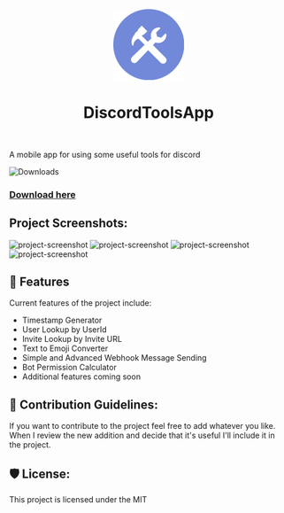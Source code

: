 <div align="center"><img src="https://raw.githubusercontent.com/BySuspect/DiscordToolsApp/master/Resources/Images/app_logo.png"></img></div>

<h1 align="center" id="title">DiscordToolsApp</h1>

<br>

<p id="description">A mobile app for using some useful tools for discord</p>

![Downloads](https://img.shields.io/github/downloads/BySuspect/DiscordToolsApp/total)

### [Download here](https://github.com/BySuspect/DiscordToolsApp/releases/latest)

<h2>Project Screenshots:</h2>

<img src="https://github.com/user-attachments/assets/3d76e7c8-5e51-4950-9879-2cae4aa1f1d5" alt="project-screenshot" width="150">

<img src="https://github.com/user-attachments/assets/30844def-d007-44fa-9cee-762d3787e900" alt="project-screenshot" width="150">

<img src="https://github.com/user-attachments/assets/be7e131f-04a8-41cc-825c-88475aa65499" alt="project-screenshot" width="150">

<img src="https://github.com/user-attachments/assets/fbb38e28-8ad6-47cb-b8b3-1046e778d58d" alt="project-screenshot" width="150">

<h2>🧐 Features</h2>

Current features of the project include:

- Timestamp Generator
- User Lookup by UserId
- Invite Lookup by Invite URL
- Text to Emoji Converter
- Simple and Advanced Webhook Message Sending
- Bot Permission Calculator
- Additional features coming soon
  
<h2>🍰 Contribution Guidelines:</h2>

If you want to contribute to the project feel free to add whatever you like. When I review the new addition and decide that it's useful I'll include it in the project.

<h2>🛡️ License:</h2>

This project is licensed under the MIT
